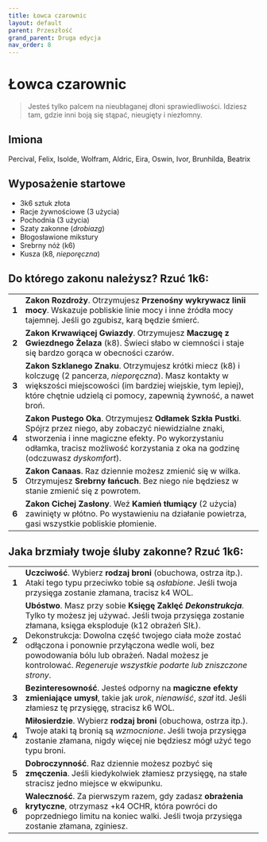 ```yaml
---
title: Łowca czarownic 
layout: default
parent: Przeszłość
grand_parent: Druga edycja
nav_order: 8
---
```


# Łowca czarownic

> Jesteś tylko palcem na nieubłaganej dłoni sprawiedliwości. Idziesz tam, gdzie inni boją się stąpać, nieugięty i niezłomny.

## Imiona

Percival, Felix, Isolde, Wolfram, Aldric, Eira, Oswin, Ivor, Brunhilda, Beatrix

## Wyposażenie startowe

- 3k6 sztuk złota
- Racje żywnościowe (3 użycia)
- Pochodnia (3 użycia) 
- Szaty zakonne (_drobiazg_)
- Błogosławione mikstury
- Srebrny nóż (k6)
- Kusza (k8, _nieporęczna_)

## Do którego zakonu należysz? Rzuć 1k6:

|       |                                                                                                                                                                                                             |
| ----- | ----------------------------------------------------------------------------------------------------------------------------------------------------------------------------------------------------------- |
| **1** | **Zakon Rozdroży**. Otrzymujesz **Przenośny wykrywacz linii mocy**. Wskazuje pobliskie linie mocy i inne źródła mocy tajemnej. Jeśli go zgubisz, karą będzie śmierć.                         |
| **2** | **Zakon Krwawiącej Gwiazdy**. Otrzymujesz **Maczugę z Gwiezdnego Żelaza** (k8). Świeci słabo w ciemności i staje się bardzo gorąca w obecności czarów.                   |
| **3** | **Zakon Szklanego Znaku**. Otrzymujesz krótki miecz (k8) i kolczugę (2 pancerza, _nieporęczna_). Masz kontakty w większości miejscowości (im bardziej wiejskie, tym lepiej), które chętnie udzielą ci pomocy, zapewnią żywność, a nawet broń.   |
| **4** | **Zakon Pustego Oka**. Otrzymujesz **Odłamek Szkła Pustki**. Spójrz przez niego, aby zobaczyć niewidzialne znaki, stworzenia i inne magiczne efekty. Po wykorzystaniu odłamka, tracisz możliwość korzystania z oka na godzinę (odczuwasz _dyskomfort_). |
| **5** | **Zakon Canaas**. Raz dziennie możesz zmienić się w wilka. Otrzymujesz **Srebrny łańcuch**. Bez niego nie będziesz w stanie zmienić się z powrotem.                  |
| **6** | **Zakon Cichej Zasłony**. Weź **Kamień tłumiący** (2 użycia) zawinięty w płótno. Po wystawieniu na działanie powietrza, gasi wszystkie pobliskie płomienie.                                                                   |

## Jaka brzmiały twoje śluby zakonne? Rzuć 1k6:

|       |                                                                                                                                                                                                                                                                                                                    |
| ----- | ------------------------------------------------------------------------------------------------------------------------------------------------------------------------------------------------------------------------------------------------------------------------------------------------------------------ |
| **1** | **Uczciwość**. Wybierz **rodzaj broni** (obuchowa, ostrza itp.). Ataki tego typu przeciwko tobie są _osłabione_. Jeśli twoja przysięga zostanie złamana, tracisz k4 WOL.                       |
| **2** | **Ubóstwo**. Masz przy sobie **Księgę Zaklęć _Dekonstrukcja_**. Tylko ty możesz jej używać. Jeśli twoja przysięga zostanie złamana, księga eksploduje (k12 obrażeń SIŁ). Dekonstrukcja: Dowolna część twojego ciała może zostać odłączona i ponownie przyłączona wedle woli, bez powodowania bólu lub obrażeń. Nadal możesz je kontrolować. _Regeneruje wszystkie podarte lub zniszczone strony_.  |
| **3** | **Bezinteresowność**. Jesteś odporny na **magiczne efekty zmieniające umysł**, takie jak _urok_, _nienawiść_, _szał_ itd. Jeśli złamiesz tę przysięgę, stracisz k6 WOL.                                                                                                                                                     |
| **4** | **Miłosierdzie**. Wybierz **rodzaj broni** (obuchowa, ostrza itp.). Twoje ataki tą bronią są _wzmocnione_. Jeśli twoja przysięga zostanie złamana, nigdy więcej nie będziesz mógł użyć tego typu broni.                                                                                                                                                 |
| **5** | **Dobroczynność**. Raz dziennie możesz pozbyć się **zmęczenia**. Jeśli kiedykolwiek złamiesz przysięgę, na stałe stracisz jedno miejsce w ekwipunku.                                                                                                                                                                |
| **6** |  **Waleczność**. Za pierwszym razem, gdy zadasz **obrażenia krytyczne**, otrzymasz +k4 OCHR, która powróci do poprzedniego limitu na koniec walki. Jeśli twoja przysięga zostanie złamana, zginiesz.                                                                                                                                    |
